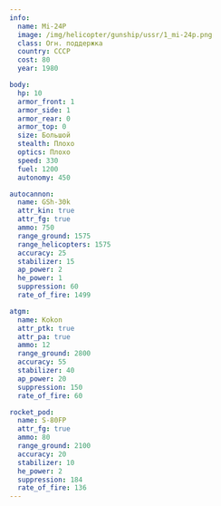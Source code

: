 ```yaml
---
info:
  name: Mi-24P
  image: /img/helicopter/gunship/ussr/1_mi-24p.png
  class: Огн. поддержка
  country: СССР
  cost: 80
  year: 1980

body:
  hp: 10
  armor_front: 1
  armor_side: 1
  armor_rear: 0
  armor_top: 0
  size: Большой
  stealth: Плохо
  optics: Плохо
  speed: 330
  fuel: 1200
  autonomy: 450

autocannon:
  name: GSh-30k
  attr_kin: true
  attr_fg: true
  ammo: 750
  range_ground: 1575
  range_helicopters: 1575
  accuracy: 25
  stabilizer: 15
  ap_power: 2
  he_power: 1
  suppression: 60
  rate_of_fire: 1499

atgm:
  name: Kokon
  attr_ptk: true
  attr_pa: true
  ammo: 12
  range_ground: 2800
  accuracy: 55
  stabilizer: 40
  ap_power: 20
  suppression: 150
  rate_of_fire: 60

rocket_pod:
  name: S-80FP
  attr_fg: true
  ammo: 80
  range_ground: 2100
  accuracy: 20
  stabilizer: 10
  he_power: 2
  suppression: 184
  rate_of_fire: 136
---
```

